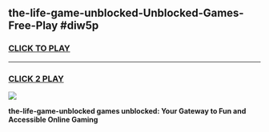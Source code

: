 
## the-life-game-unblocked-Unblocked-Games-Free-Play #diw5p
<h3>
<a href="https://us.freeplayer.one?title=the-life-game-unblocked&ref=9M">CLICK TO PLAY</a></h3>
<hr>

<h3>
<a href="https://us.freeplayer.one?title=the-life-game-unblocked&ref=9M">CLICK 2 PLAY</a>
  
</h3>

<a href="https://us.freeplayer.one?title=the-life-game-unblocked&ref=9M"><img src="https://clearcache.store/games.png"></a>


**the-life-game-unblocked games unblocked: Your Gateway to Fun and Accessible Online Gaming**
